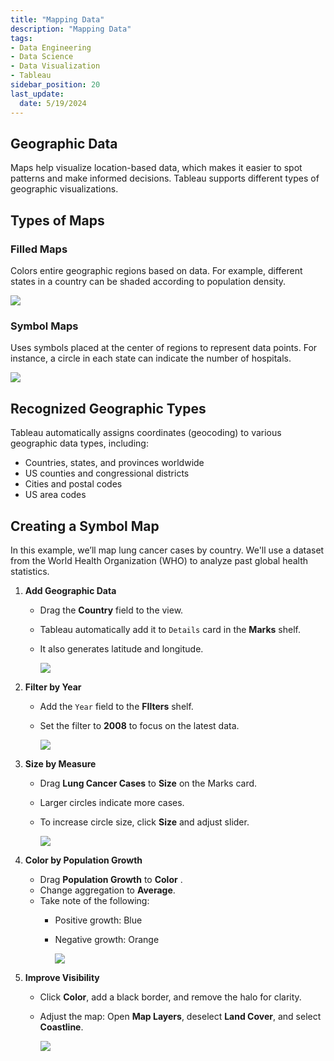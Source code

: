 ```yaml
---
title: "Mapping Data"
description: "Mapping Data"
tags: 
- Data Engineering
- Data Science
- Data Visualization
- Tableau
sidebar_position: 20
last_update:
  date: 5/19/2024
---
```



## Geographic Data  

Maps help visualize location-based data, which makes it easier to spot patterns and make informed decisions. Tableau supports different types of geographic visualizations.  

## Types of Maps  

### Filled Maps
  
Colors entire geographic regions based on data. For example, different states in a country can be shaded according to population density.  

<div class="img-center"> 

![](/img/docs/Screenshot-2025-03-09-175441.png)

</div>

### Symbol Maps
 
Uses symbols placed at the center of regions to represent data points. For instance, a circle in each state can indicate the number of hospitals.  

<div class="img-center"> 

![](/img/docs/Screenshot-2025-03-09-175519.png)

</div>

## Recognized Geographic Types  

Tableau automatically assigns coordinates (geocoding) to various geographic data types, including:  

- Countries, states, and provinces worldwide  
- US counties and congressional districts  
- Cities and postal codes  
- US area codes  

## Creating a Symbol Map 

In this example, we’ll map lung cancer cases by country. We'll use a dataset from the World Health Organization (WHO) to analyze past global health statistics. 

1. **Add Geographic Data**  
  
    - Drag the **Country** field to the view. 
    - Tableau automatically add it to `Details` card in the **Marks** shelf.
    - It also generates latitude and longitude.  

        <div class="img-center"> 

        ![](/gif/docs/snowflake-create-query-sampleee-16.gif)

        </div>

2. **Filter by Year**  
  
    - Add the `Year` field to the **FIlters** shelf.
    - Set the filter to **2008** to focus on the latest data.  

        <div class="img-center"> 

        ![](/gif/docs/snowflake-create-query-sampleee-17.gif)

        </div>

3. **Size by Measure**  
  
    - Drag **Lung Cancer Cases** to **Size** on the Marks card. 
    - Larger circles indicate more cases.  
    - To increase circle size, click **Size** and adjust slider. 

        <div class="img-center"> 

        ![](/gif/docs/snowflake-create-query-sampleee-18.gif)

        </div>

4. **Color by Population Growth**  
  
    - Drag **Population Growth** to **Color** .
    - Change aggregation to **Average**.  
    - Take note of the following: 
      - Positive growth: Blue  
      - Negative growth: Orange  

        <div class="img-center"> 

        ![](/gif/docs/snowflake-create-query-sampleee-19.gif)

        </div>

5. **Improve Visibility**  
  
    - Click **Color**, add a black border, and remove the halo for clarity.  
    - Adjust the map: Open **Map Layers**, deselect **Land Cover**, and select **Coastline**.  

        <div class="img-center"> 

        ![](/gif/docs/snowflake-create-query-sampleee-20.gif)

        </div>

